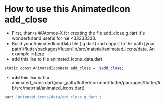 # How to use this AnimatedIcon add_close
- First, thanks @Atomos-X for creating the file add_close.g.dart.It's wonderful and useful for me <33333333.
- Build your AnimatedIconData file (.g.dart) and copy it to the path [your path]/flutter/packages/flutter/lib/src/material/animated_icons/data. An example in [here](https://github.com/Atomos-X/Flutter_Animated_Icon_Data/blob/master/src/add_close.g.dart)
- add this line to file animated_icons_data.dart
```sh
static const AnimatedIconData add_close = _$add_close; 
```
- add this line to file animated_icons.dart(your_path/flutter/common/flutter/packages/flutter/lib/src/material/animated_icons.dart)
```sh
part 'animated_icons/data/add_close.g.dart';
```

